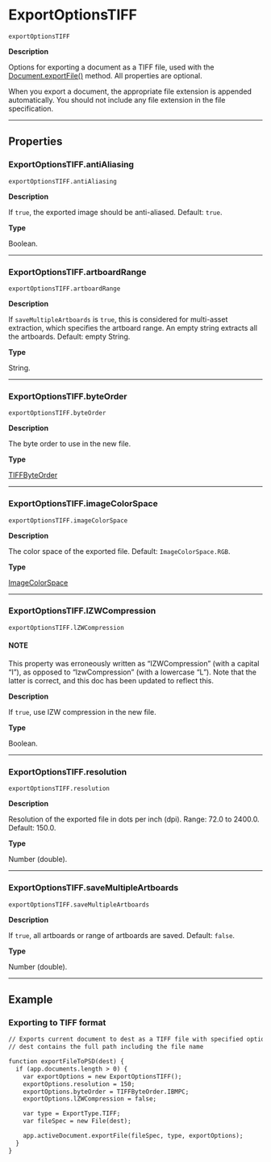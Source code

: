<a id="jsobjref-exportoptionstiff"></a>

# ExportOptionsTIFF

`exportOptionsTIFF`

**Description**

Options for exporting a document as a TIFF file, used with the [Document.exportFile()](Document.md#jsobjref-document-exportfile) method. All properties are optional.

When you export a document, the appropriate file extension is appended automatically. You should not include any file extension in the file specification.

---

## Properties

<a id="jsobjref-exportoptionstiff-antialiasing"></a>

### ExportOptionsTIFF.antiAliasing

`exportOptionsTIFF.antiAliasing`

**Description**

If `true`, the exported image should be anti-aliased. Default: `true`.

**Type**

Boolean.

---

<a id="jsobjref-exportoptionstiff-artboardrange"></a>

### ExportOptionsTIFF.artboardRange

`exportOptionsTIFF.artboardRange`

**Description**

If `saveMultipleArtboards` is `true`, this is considered for multi-asset extraction, which specifies the artboard range. An empty string extracts all the artboards. Default: empty String.

**Type**

String.

---

<a id="jsobjref-exportoptionstiff-byteorder"></a>

### ExportOptionsTIFF.byteOrder

`exportOptionsTIFF.byteOrder`

**Description**

The byte order to use in the new file.

**Type**

[TIFFByteOrder](scripting-constants.md#jsobjref-scripting-constants-tiffbyteorder)

---

<a id="jsobjref-exportoptionstiff-imagecolorspace"></a>

### ExportOptionsTIFF.imageColorSpace

`exportOptionsTIFF.imageColorSpace`

**Description**

The color space of the exported file. Default: `ImageColorSpace.RGB`.

**Type**

[ImageColorSpace](scripting-constants.md#jsobjref-scripting-constants-imagecolorspace)

---

<a id="jsobjref-exportoptionstiff-lzwcompression"></a>

### ExportOptionsTIFF.lZWCompression

`exportOptionsTIFF.lZWCompression`

#### NOTE
This property was erroneously written as “IZWCompression” (with a capital “I”), as opposed to “lzwCompression” (with a lowercase “L”). Note that the latter is correct, and this doc has been updated to reflect this.

**Description**

If `true`, use IZW compression in the new file.

**Type**

Boolean.

---

<a id="jsobjref-exportoptionstiff-resolution"></a>

### ExportOptionsTIFF.resolution

`exportOptionsTIFF.resolution`

**Description**

Resolution of the exported file in dots per inch (dpi). Range: 72.0 to 2400.0. Default: 150.0.

**Type**

Number (double).

---

<a id="jsobjref-exportoptionstiff-savemultipleartboards"></a>

### ExportOptionsTIFF.saveMultipleArtboards

`exportOptionsTIFF.saveMultipleArtboards`

**Description**

If `true`, all artboards or range of artboards are saved. Default: `false`.

**Type**

Number (double).

---

## Example

### Exporting to TIFF format

```default
// Exports current document to dest as a TIFF file with specified options,
// dest contains the full path including the file name

function exportFileToPSD(dest) {
  if (app.documents.length > 0) {
    var exportOptions = new ExportOptionsTIFF();
    exportOptions.resolution = 150;
    exportOptions.byteOrder = TIFFByteOrder.IBMPC;
    exportOptions.lZWCompression = false;

    var type = ExportType.TIFF;
    var fileSpec = new File(dest);

    app.activeDocument.exportFile(fileSpec, type, exportOptions);
  }
}
```
